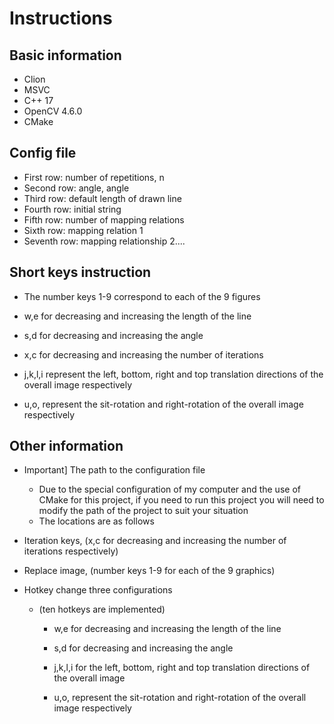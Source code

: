 # Instructions

## Basic information

- Clion
- MSVC
- C++ 17 
- OpenCV 4.6.0
- CMake

## Config file 

- First row: number of repetitions, n
- Second row: angle, angle
- Third row: default length of drawn line
- Fourth row: initial string
- Fifth row: number of mapping relations
- Sixth row: mapping relation 1
- Seventh row: mapping relationship 2....


## Short keys instruction

- The number keys 1-9 correspond to each of the 9 figures

- w,e for decreasing and increasing the length of the line
- s,d for decreasing and increasing the angle
- x,c for decreasing and increasing the number of iterations

- j,k,l,i represent the left, bottom, right and top translation directions of the overall image respectively
- u,o, represent the sit-rotation and right-rotation of the overall image respectively

## Other information

- Important] The path to the configuration file
  - Due to the special configuration of my computer and the use of CMake for this project, if you need to run this project you will need to modify the path of the project to suit your situation
  - The locations are as follows

- Iteration keys, (x,c for decreasing and increasing the number of iterations respectively)
- Replace image, (number keys 1-9 for each of the 9 graphics)
- Hotkey change three configurations
  - (ten hotkeys are implemented)
    - w,e for decreasing and increasing the length of the line
    - s,d for decreasing and increasing the angle

    - j,k,l,i for the left, bottom, right and top translation directions of the overall image
    - u,o, represent the sit-rotation and right-rotation of the overall image respectively
